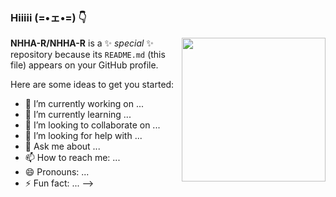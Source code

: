 ### Hiiiii (=•ェ•=) 👇
<img align='right' src="https://media3.giphy.com/media/v1.Y2lkPTc5MGI3NjExZm5hY216Z2I5ZXlkajRvZXlwdmg0MmJuZWZpczE4M2E4NjI3ZnowMCZlcD12MV9pbnRlcm5hbF9naWZfYnlfaWQmY3Q9Zw/gWp8QhKjmS8mY/giphy.gif" width="230">



**NHHA-R/NHHA-R** is a ✨ _special_ ✨ repository because its `README.md` (this file) appears on your GitHub profile.

Here are some ideas to get you started:

- 🔭 I’m currently working on ...
- 🌱 I’m currently learning ...
- 👯 I’m looking to collaborate on ...
- 🤔 I’m looking for help with ...
- 💬 Ask me about ...
- 📫 How to reach me: ...
- 😄 Pronouns: ...
- ⚡ Fun fact: ...
-->
